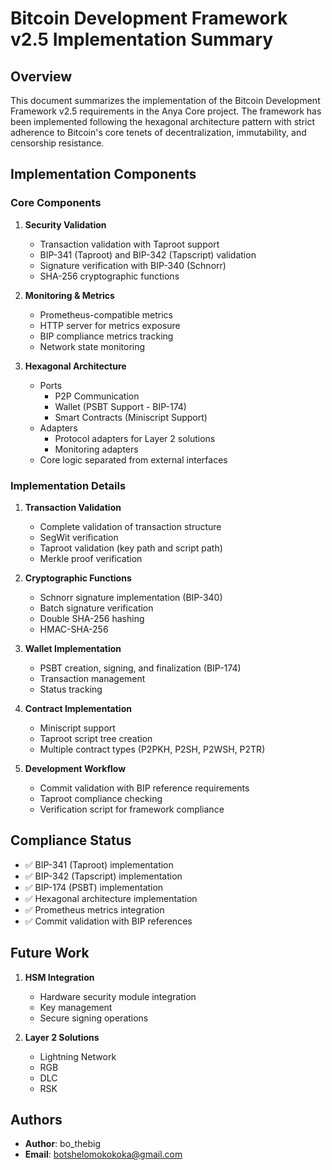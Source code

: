 # Bitcoin Development Framework v2.5 Implementation Summary

## Overview

This document summarizes the implementation of the Bitcoin Development Framework v2.5 requirements in the Anya Core project. The framework has been implemented following the hexagonal architecture pattern with strict adherence to Bitcoin's core tenets of decentralization, immutability, and censorship resistance.

## Implementation Components

### Core Components

1. **Security Validation**
   - Transaction validation with Taproot support
   - BIP-341 (Taproot) and BIP-342 (Tapscript) validation
   - Signature verification with BIP-340 (Schnorr)
   - SHA-256 cryptographic functions

2. **Monitoring & Metrics**
   - Prometheus-compatible metrics
   - HTTP server for metrics exposure
   - BIP compliance metrics tracking
   - Network state monitoring

3. **Hexagonal Architecture**
   - Ports
     - P2P Communication
     - Wallet (PSBT Support - BIP-174)
     - Smart Contracts (Miniscript Support)
   - Adapters
     - Protocol adapters for Layer 2 solutions
     - Monitoring adapters
   - Core logic separated from external interfaces

### Implementation Details

1. **Transaction Validation**
   - Complete validation of transaction structure
   - SegWit verification
   - Taproot validation (key path and script path)
   - Merkle proof verification

2. **Cryptographic Functions**
   - Schnorr signature implementation (BIP-340)
   - Batch signature verification
   - Double SHA-256 hashing
   - HMAC-SHA-256

3. **Wallet Implementation**
   - PSBT creation, signing, and finalization (BIP-174)
   - Transaction management
   - Status tracking

4. **Contract Implementation**
   - Miniscript support
   - Taproot script tree creation
   - Multiple contract types (P2PKH, P2SH, P2WSH, P2TR)

5. **Development Workflow**
   - Commit validation with BIP reference requirements
   - Taproot compliance checking
   - Verification script for framework compliance

## Compliance Status

- ✅ BIP-341 (Taproot) implementation
- ✅ BIP-342 (Tapscript) implementation
- ✅ BIP-174 (PSBT) implementation
- ✅ Hexagonal architecture implementation
- ✅ Prometheus metrics integration
- ✅ Commit validation with BIP references

## Future Work

1. **HSM Integration**
   - Hardware security module integration
   - Key management
   - Secure signing operations

2. **Layer 2 Solutions**
   - Lightning Network
   - RGB
   - DLC
   - RSK

## Authors

- **Author**: bo_thebig
- **Email**: botshelomokokoka@gmail.com 